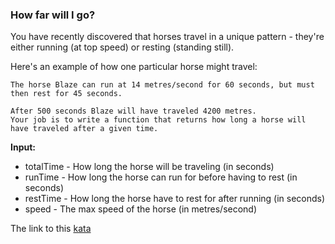 ### How far will I go?

You have recently discovered that horses travel in a unique pattern - they're either running (at top speed) or resting (standing still).

Here's an example of how one particular horse might travel:
```
The horse Blaze can run at 14 metres/second for 60 seconds, but must then rest for 45 seconds.

After 500 seconds Blaze will have traveled 4200 metres.
Your job is to write a function that returns how long a horse will have traveled after a given time.
```
**Input:**

* totalTime - How long the horse will be traveling (in seconds)
* runTime - How long the horse can run for before having to rest (in seconds)
* restTime - How long the horse have to rest for after running (in seconds)
* speed - The max speed of the horse (in metres/second)  

The link to this [kata](https://www.codewars.com/kata/how-far-will-i-go/discuss)
